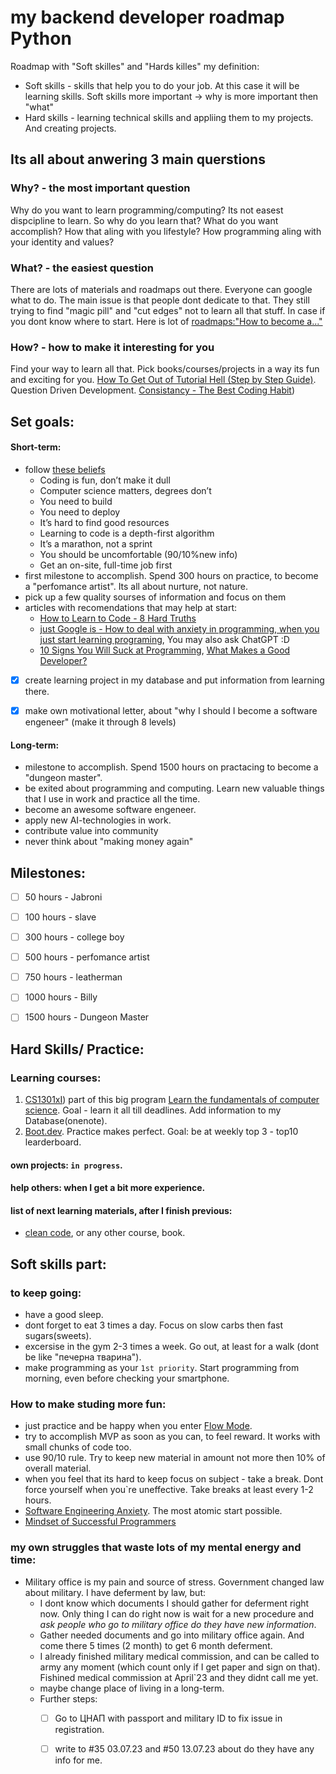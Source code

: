 # my backend developer roadmap Python
Roadmap with "Soft skilles" and "Hards killes" 
my definition:
- Soft skills - skills that help you to do your job. At this case it will be learning skills. Soft skills more important -> why is more important then "what"
- Hard skills - learning technical skills and appliing them to my projects. And creating projects.

## Its all about anwering 3 main querstions
### Why? - the most important question
Why do you want to learn programming/computing? Its not easest dispcipline to learn. So why do you learn that? What do you want accomplish? How that aling with you lifestyle?
How programming aling with your identity and values? 

### What? - the easiest question
There are lots of materials and roadmaps out there. Everyone can google what to do. The main issue is that people dont dedicate to that. They still trying to find "magic pill" and "cut edges" not to learn all that stuff. 
In case if you dont know where to start. Here is lot of [roadmaps:"How to become a..."](https://github.com/kamranahmedse/developer-roadmap) 

### How? - how to make it interesting for you
Find your way to learn all that. Pick books/courses/projects in a way its fun and exciting for you. 
[How To Get Out of Tutorial Hell (Step by Step Guide)](https://www.youtube.com/watch?v=343EWZS9O88&list=LL). Question Driven Development. 
[Consistancy - The Best Coding Habit](https://www.youtube.com/watch?v=pu6VrW1cF6U))









## Set goals:
#### Short-term:
- follow [these beliefs](https://blog.boot.dev/about/#our-beliefs)
  - Coding is fun, don’t make it dull
  - Computer science matters, degrees don’t
  - You need to build
  - You need to deploy
  - It’s hard to find good resources
  - Learning to code is a depth-first algorithm
  - It’s a marathon, not a sprint
  - You should be uncomfortable (90/10%new info)
  - Get an on-site, full-time job first
- first milestone to accomplish. Spend 300 hours on practice, to become a "perfomance artist". Its all about nurture, not nature.
- pick up a few quality sourses of information and focus on them
- articles with recomendations that may help at start:
  - [How to Learn to Code - 8 Hard Truths](https://www.youtube.com/watch?v=NtfbWkxJTHw)
  - [just Google is - How to deal with anxiety in programming, when you just start learning programing](https://www.google.com/search?q=How+to+deal+with+anxiety+in+programming%2C+when+you+just+start+learning+programing&rlz=1C1SQJL_ruUA864UA864&oq=How+to+deal+with+anxiety+in+programming%2C+when+you+just+start+learning+programing&aqs=chrome..69i57.153j0j1&sourceid=chrome&ie=UTF-8), You may also ask ChatGPT :D
  - [10 Signs You Will Suck at Programming](https://medium.com/@jonathanbluks/10-signs-you-will-suck-at-programming-5497a6a52c5c), [What Makes a Good Developer?](https://medium.com/@jonathanbluks/what-makes-a-good-developer-80330712e22)

  
- [x] create learning project in my database and put information from learning there. 
- [x] make own motivational letter, about "why I should I become a software engeneer" (make it through 8 levels)


#### Long-term:
- milestone to accomplish. Spend 1500 hours on practacing to become a "dungeon master".
- be exited about programming and computing. Learn new valuable things that I use in work and practice all the time. 
- become an awesome software engeneer.
- apply new AI-technologies in work.
- contribute value into community 
- never think about "making money again"



## Milestones: 
- [ ] 50 hours - Jabroni  
- [ ] 100 hours - slave
- [ ] 300 hours - college boy
- [ ] 500 hours - perfomance artist
- [ ] 750 hours - leatherman
- [ ] 1000 hours - Billy
- [ ] 1500 hours - Dungeon Master


## Hard Skills/ Practice:
### Learning courses:
1) [CS1301xI](https://learning.edx.org/course/course-v1:GTx+CS1301xI+1T2023/home))  part of this big program [Learn the fundamentals of computer science](https://www.edx.org/professional-certificate/introduction-to-python-programming). Goal - learn it all till deadlines. Add information to my Database(onenote). 
2) [Boot.dev](https://boot.dev/). Practice makes perfect. Goal: be at weekly top 3 - top10 learderboard.

#### own projects: `in progress`.
#### help others: when I get a bit more experience. 

#### list of next learning materials, after I finish previous:  
- [clean code](https://www.udemy.com/course/writing-clean-code/), or any other course, book. 




## Soft skills part:
### to keep going:
- have a good sleep. 
- dont forget to eat 3 times a day. Focus on slow carbs then fast sugars(sweets).
- excersise in the gym 2-3 times a week. Go out, at least for a walk (dont be like "печерна тварина").
- make programming as your `1st priority`. Start programming from morning, even before checking your smartphone.


### How to make studing more fun:
- just practice and be happy when you enter [Flow Mode](https://hubstaff.com/blog/how-to-get-into-the-flow-mode/).
- try to accomplish MVP as soon as you can, to feel reward. It works with small chunks of code too. 
- use 90/10 rule. Try to keep new material in amount not more then 10% of overall material.
- when you feel that its hard to keep focus on subject - take a break. Dont force yourself when you`re uneffective. Take breaks at least every 1-2 hours.
- [Software Engineering Anxiety](https://www.youtube.com/watch?v=-Afvtij-o2w). The most atomic start possible.
- [Mindset of Successful Programmers](https://www.youtube.com/watch?v=nogh434ykF0)


### my own struggles that waste lots of my mental energy and time:
- Military office is my pain and source of stress. Government changed law about military. I have deferment by law, but:
  - I dont know which documents I should gather for deferment right now. Only thing I can do right now is wait for a new procedure and _ask people who go to military office do they have new information_.
  - Gather needed documents and go into military office again. And come there 5 times (2 month) to get 6 month deferment. 
  - I already finished military medical commission, and can be called to army any moment (which count only if I get paper and sign on that). Fishined medical commission at April`23 and they didnt call me yet.
  - maybe change place of living in a long-term.
  - Further steps:
    - [ ] Go to ЦНАП with passport and military ID to fix issue in registration.
    - [ ] write to #35 03.07.23 and #50 13.07.23 about do they have any info for me.   
  

